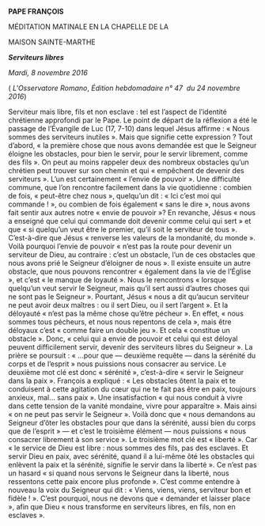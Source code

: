 **PAPE FRANÇOIS**

MÉDITATION MATINALE EN LA CHAPELLE DE LA

MAISON SAINTE-MARTHE

***Serviteurs libres***

*Mardi, 8 novembre 2016*

( *L'Osservatore Romano*, *Édition hebdomadaire n° 47  du 24 novembre 2016*)

Serviteur mais libre, fils et non esclave : tel est l’aspect de l’identité chrétienne approfondi par le Pape. Le point de départ de la réflexion a été le passage de l’Évangile de Luc (17, 7-10) dans lequel Jésus affirme : « Nous sommes des serviteurs inutiles ». Mais que signifie cette expression ? Tout d’abord, « la première chose que nous avons demandée est que le Seigneur éloigne les obstacles, pour bien le servir, pour le servir librement, comme des fils ». On peut au moins rappeler deux des nombreux obstacles qu’un chrétien peut trouver sur son chemin et qui « empêchent de devenir des serviteurs ». L’un est certainement « l’envie de pouvoir ». Une difficulté commune, que l’on rencontre facilement dans la vie quotidienne : combien de fois, « peut-être chez nous », quelqu’un dit : « Ici c’est moi qui commande ! », ou combien de fois également « sans le dire », nous avons fait sentir aux autres notre « envie de pouvoir »? En revanche, Jésus « nous a enseigné que celui qui commande doit devenir comme celui qui sert » et que « si quelqu’un veut être le premier, qu’il soit le serviteur de tous ». C’est-à-dire que Jésus « renverse les valeurs de la mondanité, du monde ». Voilà pourquoi l’envie de pouvoir « n’est pas la route pour devenir un serviteur de Dieu, au contraire : c’est un obstacle, l’un de ces obstacles que nous avons prié le Seigneur d’éloigner de nous ». Il existe ensuite un autre obstacle, que nous pouvons rencontrer « également dans la vie de l’Église », et c’est « le manque de loyauté ». Nous le rencontrons « lorsque quelqu’un veut servir le Seigneur, mais qu’il sert aussi d’autres choses qui ne sont pas le Seigneur ». Pourtant, Jésus « nous a dit qu’aucun serviteur ne peut avoir deux maîtres : ou il sert Dieu, ou il sert l’argent ». Et la déloyauté « n’est pas la même chose qu’être pécheur ». En effet, « nous sommes tous pécheurs, et nous nous repentons de cela », mais être déloyaux c’est « comme faire un double jeu ». Et cela « constitue un obstacle ». Donc, « celui qui a envie de pouvoir et celui qui est déloyal peuvent difficilement servir, devenir des serviteurs libres du Seigneur ». La prière se poursuit : « ...pour que — deuxième requête — dans la sérénité du corps et de l’esprit » nous puissions nous consacrer au service. Le deuxième mot clé est donc « sérénité », c’est-à-dire « servir le Seigneur dans la paix ». François a expliqué : « Les obstacles ôtent la paix et te conduisent à cette agitation du cœur qui ne te fait pas être en paix, toujours anxieux, mal... sans paix ». Une insatisfaction « qui nous conduit à vivre dans cette tension de la vanité mondaine, vivre pour apparaître ». Mais ainsi « on ne peut pas servir le Seigneur ». Voilà donc que « nous demandons au Seigneur d’ôter les obstacles pour que dans la sérénité, aussi bien du corps que de l’esprit » — et c’est le troisième élément — nous puissions « nous consacrer librement à son service ». Le troisième mot clé est « liberté ». Car « le service de Dieu est libre : nous sommes des fils, pas des esclaves. Et servir Dieu en paix, avec sérénité, quand il a lui-même ôté les obstacles qui enlèvent la paix et la sérénité, signifie le servir dans la liberté ». Ce n’est pas un hasard « si quand nous servons le Seigneur dans la liberté, nous ressentons cette paix encore plus profonde ». C’est comme entendre à nouveau la voix du Seigneur qui dit : « Viens, viens, viens, serviteur bon et fidèle ! ». C’est pourquoi, nous ne devons que « demander et laisser place », afin que Dieu « nous transforme en serviteurs libres, en fils, non en esclaves ».